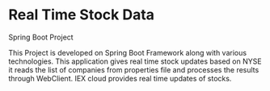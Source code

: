 # Real Time Stock Data
Spring Boot Project


This Project is developed on Spring Boot Framework along with various technologies. This application gives real time stock updates based on NYSE it reads the list of companies from properties file and processes the results through WebClient. IEX cloud provides real time updates of stocks. 
